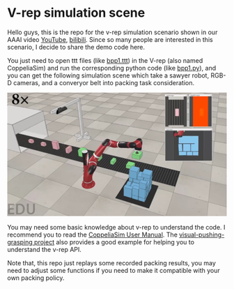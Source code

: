# V-rep simulation scene
Hello guys, this is the repo for the v-rep simulation scenario shown in our AAAI video [YouTube](https://www.youtube.com/watch?v=hBzZA_21G3M&t=6s), [bilibili](https://www.bilibili.com/video/BV1st4y1H7kU/?vd_source=b1e4277847248c95062cf16ab3b58e73). Since so many people are interested in this scenario, I decide to share the demo code here. 

You just need to open ttt files (like [bpp1.ttt](bpp1.ttt)) in the V-rep (also named CoppeliaSim) and run the corresponding python code (like [bpp1.py](bpp1.py)), 
and you can get the following simulation scene which take a sawyer robot, RGB-D cameras, and a converyor belt into packing task consideration.


![IR-BPP](images/packing.png)

You may need some basic knowledge about v-rep to understand the code. I recommend you to read the [CoppeliaSim User Manual](https://www.coppeliarobotics.com/helpFiles/). The [visual-pushing-grasping project](https://github.com/andyzeng/visual-pushing-grasping) also provides a good example for helping you to understand the v-rep API.

Note that, this repo just replays some recorded packing results, you may need to adjust some functions if you need to make it compatible with your own packing policy.
